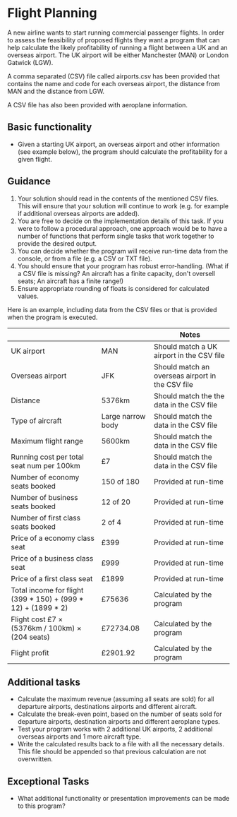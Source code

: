 # Flight Planning  

A new airline wants to start running commercial passenger flights. In order to assess the feasibility of proposed flights they
want a program that can help calculate the likely profitability of running a flight between a UK and an overseas airport. The UK airport
will be either Manchester (MAN) or London Gatwick (LGW).

A comma separated (CSV) file called airports.csv has been provided that contains the name and code for each overseas airport, 
the distance from MAN and the distance from LGW.

A CSV file has also been provided with aeroplane information.

## Basic functionality

* Given a starting UK airport, an overseas airport and other information (see example below), the program should calculate the profitability for a given flight.

## Guidance

  1. Your solution should read in the contents of the mentioned CSV files. This will ensure that your solution will continue to work (e.g. for example if additional overseas airports are added).
  3. You are free to decide on the implementation details of this task. If you were to follow a procedural approach, one approach would be to have a number of functions that perform single tasks that work together to provide the desired output.
  4. You can decide whether the program will receive run-time data from the console, or from a file (e.g. a CSV or TXT file). 
  5. You should ensure that your program has robust error-handling. (What if a CSV file is missing? An aircraft has a finite capacity, don't oversell seats; An aircraft has a finite range!)
  6. Ensure appropriate rounding of floats is considered for calculated values.


Here is an example, including data from the CSV files or that is provided when the program is executed.

|  |  |Notes| 
|---|---|---|
| UK airport | MAN | Should match a UK airport in the CSV file
| Overseas airport | JFK | Should match an overseas airport in the CSV file
| Distance | 5376km | Should match the the data in the CSV file
| Type of aircraft | Large narrow body | Should match the data in the CSV file
| Maximum flight range | 5600km | Should match the data in the CSV file
| Running cost per total seat num per 100km | £7 | Should match the data in the CSV file
| Number of economy seats booked | 150 of 180 | Provided at run-time
| Number of business seats booked | 12 of 20 | Provided at run-time
| Number of first class seats booked | 2 of 4 | Provided at run-time
| Price of a economy class seat | £399 | Provided at run-time
| Price of a business class seat | £999 | Provided at run-time
| Price of a first class seat | £1899 | Provided at run-time
| Total income for flight (399 * 150) + (999 * 12) + (1899 * 2) | £75636 | Calculated by the program
| Flight cost £7 × (5376km / 100km) × (204 seats) | £72734.08 | Calculated by the program
| Flight profit  | £2901.92 | Calculated by the program



## Additional tasks

* Calculate the maximum revenue (assuming all seats are sold) for all departure airports, destinations airports and different aircraft.
* Calculate the break-even point, based on the number of seats sold for departure airports, destination airports and different aeroplane types.
* Test your program works with 2 additional UK airports, 2 additional overseas airports and 1 more aircraft type.
* Write the calculated results back to a file with all the necessary details. This file should be appended so that previous calculation are not overwritten. 


## Exceptional Tasks

* What additional functionality or presentation improvements can be made to this program?



